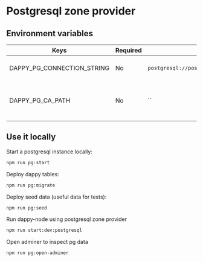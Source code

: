 # Postgresql zone provider

## Environment variables

| **Keys** | **Required** | **Default value (dev)** | **Description** |
|---|---|---|---|
| DAPPY_PG_CONNECTION_STRING | No | `postgresql://postgres:postgres@localhost:5432/dappy` | postgresql connection string |
| DAPPY_PG_CA_PATH | No | `` | optional custom CA certificate for postgres |

## Use it locally

Start a postgresql instance locally:
```sh
npm run pg:start
```

Deploy dappy tables:
```sh
npm run pg:migrate
```

Deploy seed data (useful data for tests):
```sh
npm run pg:seed
```

Run dappy-node using postgresql zone provider
```sh
npm run start:dev:postgresql
```

Open adminer to inspect pg data
```sh
npm run pg:open-adminer
```
